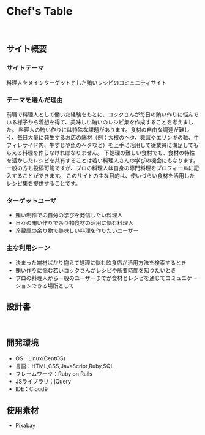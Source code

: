 # Chef's Table
​
## サイト概要
### サイトテーマ
料理人をメインターゲットとした賄いレシピのコミュニティサイト
### テーマを選んだ理由
​前職で料理人として働いた経験をもとに、コックさんが毎日の賄い作りに悩んでいる様子から着想を得て、美味しい賄いのレシピ集を作成することを考えました。
料理人の賄い作りには特殊な課題があります。食材の自由な調達が難しく、毎日大量に発生するお店の端材（例：大根のヘタ、舞茸やエリンギの軸、牛フィレサイド肉、牛すじや魚のヘタなど）を上手に活用して従業員に満足してもらえる料理を作らなければなりません。
下処理の難しい食材でも、食材の特性を活かしたレシピを共有することは若い料理人さんの学びの機会にもなります。
一般の方も投稿可能ですが、プロの料理人は自身の専門料理をプロフィールに記入することができます。
このサイトの主な目的は、使いづらい食材を活用したレシピ集を提供することです。
### ターゲットユーザ
- 賄い制作での自分の学びを発信したい料理人
- 日々の賄い作りで余り物食材の活用に悩む料理人
- 冷蔵庫の余り物で美味しい料理を作りたいユーザー

### 主な利用シーン
- 決まった端材ばかり抱えて処理に悩む飲食店が活用方法を検索するとき
- 賄い作りに悩む若いコックさんがレシピや所要時間を知りたいとき
- プロの料理人から一般のユーザーまでが食材とレシピを通じてコミュニケーションできる場所として
​
## 設計書

​
## 開発環境
- OS：Linux(CentOS)
- 言語：HTML,CSS,JavaScript,Ruby,SQL
- フレームワーク：Ruby on Rails
- JSライブラリ：jQuery
- IDE：Cloud9
​
## 使用素材
- Pixabay

